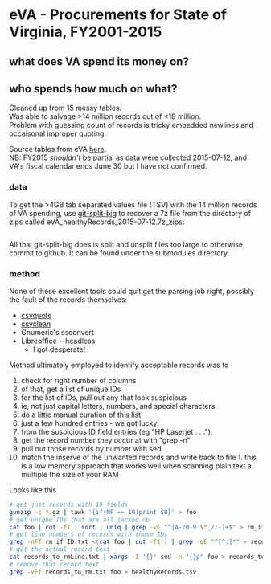 # eVA - Procurements for State of Virginia, FY2001-2015
## what does VA spend its money on?
## who spends how much on what?

Cleaned up from 15 messy tables.  
Was able to salvage >14 million records out of <18 million.  
Problem with guessing count of records is tricky embedded newlines and occaisonal improper quoting.

Source tables from eVA [here](https://eva.virginia.gov/pages/eva-opendatasets.htm).  
NB: FY2015 _shouldn't_ be partial as data were collected 2015-07-12, and VA's fiscal calendar ends June 30 but I have not confirmed.

### data

To get the >4GB tab separated values file (TSV) with the 14 million records of VA spending, use [git-split-big](https://github.com/albert-decatur/git-split-big) to recover a 7z file from the directory of zips called eVA_healthyRecords_2015-07-12.7z_zips:

```bash


```

All that git-split-big does is split and unsplit files too large to otherwise commit to github.
It can be found under the submodules directory.

### method

None of these excellent tools could quit get the parsing job right, possibly the fault of the records themselves:

* [csvquote](https://github.com/dbro/csvquote)
* [csvclean](https://github.com/onyxfish/csvkit)
* Gnumeric's ssconvert
* Libreoffice --headless
  * I got desperate!

Method ultimately employed to identify acceptable records was to
 
1. check for right number of columns
1. of that, get a list of unique IDs
1. for the list of IDs, pull out any that look suspicious
  1. ie, not just capital letters, numbers, and special characters
1. do a little manual curation of this list
  1. just a few hundred entries - we got lucky!
1. from the suspicious ID field entries (eg "HP Laserjet . . ."), 
  1. get the record number they occur at with "grep -n"
  1. pull out those records by number with sed
  1. match the inserve of the unwanted records and write back to file
    1. this is a low memory approach that works well when scanning plain text a multiple the size of your RAM


Looks like this

```bash
# get just records with 19 fields
gunzip -c *.gz | tawk '{if(NF == 19)print $0}' > foo
# get unique IDs that are all jacked up
cat foo | cut -f1 | sort | uniq | grep -vE "^[A-Z0-9 \"_/:-]+$" > rm_if_ID.txt
# get line numbers of records with those IDs
grep -nFf rm_if_ID.txt <(cat foo | cut -f1 ) | grep -oE "^[^:]*" > records_to_rmLine.txt
# get the actual record text
cat records_to_rmLine.txt | xargs -I '{}' sed -n "{}p" foo > records_to_rm.txt
# remove that record text
grep -vFf records_to_rm.txt foo > healthyRecords.tsv
```
